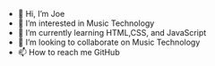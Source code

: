 - 👋 Hi, I’m Joe
- 👀 I’m interested in Music Technology
- 🌱 I’m currently learning HTML,CSS, and JavaScript
- 💞️ I’m looking to collaborate on Music Technology 
- 📫 How to reach me GitHub

<!---
Joseph-S-Nguyen/Joseph-S-Nguyen is a ✨ special ✨ repository because its `README.md` (this file) appears on your GitHub profile.
You can click the Preview link to take a look at your changes.
--->
